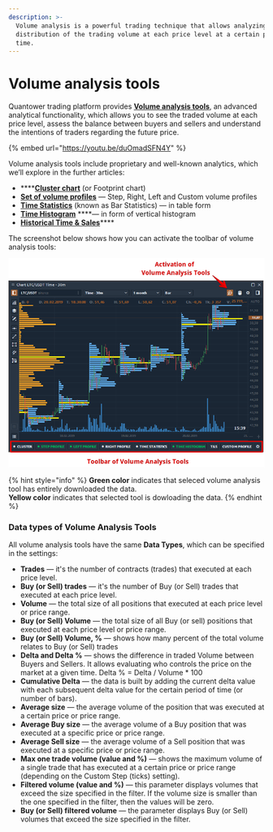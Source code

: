 ```yaml
---
description: >-
  Volume analysis is a powerful trading technique that allows analyzing the
  distribution of the trading volume at each price level at a certain period of
  time.
---
```


# Volume analysis tools

Quantower trading platform provides [**Volume analysis tools**](https://www.quantower.com/volumeanalysistools), an advanced analytical functionality, which allows you to see the traded volume at each price level, assess the balance between buyers and sellers and understand the intentions of traders regarding the future price.

{% embed url="https://youtu.be/duOmadSFN4Y" %}

Volume analysis tools include proprietary and well-known analytics, which we’ll explore in the further articles:

* \*\*\*\*[**Cluster chart**](https://help.quantower.com/analytics-panels/chart/volume-analysis-tools/cluster-chart) \(or Footprint chart\)
* [**Set of volume profiles**](https://help.quantower.com/analytics-panels/chart/volume-analysis-tools/volume-profiles) — Step, Right, Left and Custom volume profiles
* [**Time Statistics**](https://help.quantower.com/analytics-panels/chart/volume-analysis-tools/time-statistics) \(known as Bar Statistics\) — in table form
* [**Time Histogram**](https://help.quantower.com/analytics-panels/chart/volume-analysis-tools/time-histogram) ****— in form of vertical histogram
* [**Historical Time & Sales**](https://help.quantower.com/analytics-panels/chart/volume-analysis-tools/historical-time-and-sales)\*\*\*\*

 The screenshot below shows how you can activate the toolbar of volume analysis tools:

![](../../../.gitbook/assets/volume-analysis-tools.png)

{% hint style="info" %}
**Green color** indicates that seleced volume analysis tool has entirely downloaded the data.   
**Yellow color** indicates that selected tool is dowloading the data.
{% endhint %}

### Data types of Volume Analysis Tools

All volume analysis tools have the same **Data Types**, which can be specified in the settings:

* **Trades** — it's the number of contracts \(trades\) that executed at each price level.
* **Buy \(or Sell\) trades** — it's the number of Buy \(or Sell\) trades that executed at each price level.
* **Volume** — the total size of all positions that executed at each price level or price range.
* **Buy \(or Sell\) Volume** — the total size of all Buy \(or sell\) positions that executed at each price level or price range.
* **Buy \(or Sell\) Volume, %** — shows how many percent of the total volume relates to Buy \(or Sell\) trades
* **Delta and Delta %** — shows the difference in traded Volume between Buyers and Sellers. It allows evaluating who controls the price on the market at a given time.  Delta % = Delta / Volume \* 100
* **Cumulative Delta** — the data is built by adding the current delta value with each subsequent delta value for the certain period of time \(or number of bars\). 
* **Average size** — the average volume of the position that was executed at a certain price or price range.
* **Average Buy size** — the average volume of a Buy position that was executed at a specific price or price range.
* **Average Sell size** — the average volume of a Sell position that was executed at a specific price or price range.
* **Max one trade volume \(value and %\)** — shows the maximum volume of a single trade that has executed at a certain price or price range \(depending on the Custom Step \(ticks\) setting\).
* **Filtered volume \(value and %\)** — this parameter displays volumes that exceed the size specified in the filter. If the volume size is smaller than the one specified in the filter, then the values will be zero.
* **Buy \(or Sell\) filtered volume** — the parameter displays Buy \(or Sell\) volumes that exceed the size specified in the filter.

